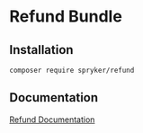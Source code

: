 # Refund Bundle

## Installation

```
composer require spryker/refund
```

## Documentation

[Refund Documentation](https://spryker.github.io/refund/index.html)
